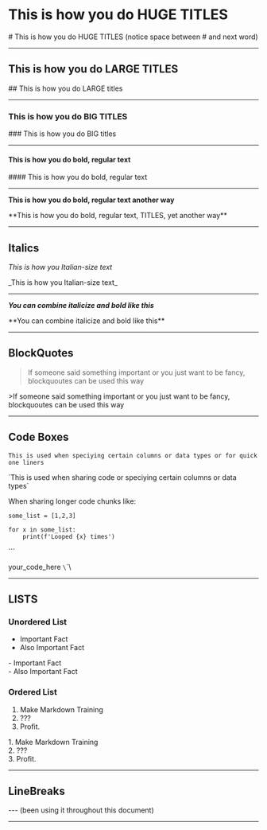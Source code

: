 # This is how you do HUGE TITLES
\# This is how you do HUGE TITLES (notice space between # and next word)

---

## This is how you do LARGE TITLES
\## This is how you do LARGE titles

---

### This is how you do BIG TITLES
\### This is how you do BIG titles

---

#### This is how you do bold, regular text
\#### This is how you do bold, regular text

---    

**This is how you do bold, regular text another way**
    
\*\*This is how you do bold, regular text, TITLES, yet another way\*\*  

---

## Italics
_This is how you Italian-size text_

\_This is how you Italian-size text\_

---

**_You can combine italicize and bold like this_**

\*\*You can combine italicize and bold like this\*\*

---

## BlockQuotes

>If someone said something important or you just want to be fancy, blockquoutes can be used this way

\>If someone said something important or you just want to be fancy, blockquoutes can be used this way

---

## Code Boxes
`This is used when speciying certain columns or data types or for quick one liners`

\`This is used when sharing code or speciying certain columns or data types\`

When sharing longer code chunks like:
```
some_list = [1,2,3]

for x in some_list:
    print(f'Looped {x} times')
```
\`\`\`

your_code_here
`\`\`\

---

## LISTS
### Unordered List
- Important Fact
- Also Important Fact

\- Important Fact<br> <!--: # (for those clicking in the text box The "br" is here to make it look pretty without Markdown. Side note, this is how you comment Markdown. But you probably shouldn't be commenting markdown...)-->
\- Also Important Fact

### Ordered List
1. Make Markdown Training
2. ???
3. Profit.

1\. Make Markdown Training<br>
2\. ???<br>
3\. Profit.<br>


---

## LineBreaks

\-\-\- (been using it throughout this document)

---

